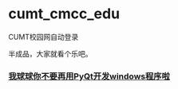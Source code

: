 # cumt_cmcc_edu
 CUMT校园网自动登录

半成品，大家就看个乐吧。

### [我球球你不要再用PyQt开发windows程序啦](http://iyzy.xyz/index.php/archives/331/)


